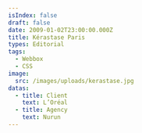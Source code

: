 ```yaml
---
isIndex: false
draft: false
date: 2009-01-02T23:00:00.000Z
title: Kérastase Paris
types: Editorial
tags:
  - Webbox
  - CSS
image:
  src: /images/uploads/kerastase.jpg
datas:
  - title: Client
    text: L’Oréal
  - title: Agency
    text: Nurun
---
```

